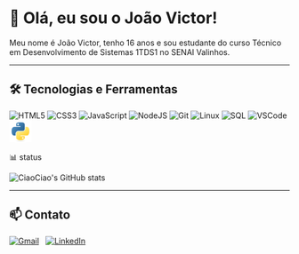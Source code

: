 # 👋 Olá, eu sou o João Victor!

Meu nome é João Victor, tenho 16 anos e sou estudante do curso Técnico em Desenvolvimento de Sistemas 1TDS1 no SENAI Valinhos.

---
## 🛠️ Tecnologias e Ferramentas

<p align="left">
  <img src="https://cdn.jsdelivr.net/gh/devicons/devicon/icons/html5/html5-original.svg" width="40" title="HTML5"/>
  <img src="https://cdn.jsdelivr.net/gh/devicons/devicon/icons/css3/css3-original.svg" width="40" title="CSS3"/>
  <img src="https://cdn.jsdelivr.net/gh/devicons/devicon/icons/javascript/javascript-original.svg" width="40" title="JavaScript"/>
  <img src="https://cdn.jsdelivr.net/gh/devicons/devicon/icons/nodejs/nodejs-original.svg" width="40" title="NodeJS"/>
  <img src="https://cdn.jsdelivr.net/gh/devicons/devicon/icons/git/git-original.svg" width="40" title="Git"/>
  <img src="https://cdn.jsdelivr.net/gh/devicons/devicon/icons/linux/linux-original.svg" width="40" title="Linux"/>
  <img src="https://cdn.jsdelivr.net/gh/devicons/devicon/icons/sqlite/sqlite-original.svg" width="40" title="SQL"/>
  <img src="https://cdn.jsdelivr.net/gh/devicons/devicon/icons/vscode/vscode-original.svg" width="40" title="VSCode"/>
  <img  src="https://raw.githubusercontent.com/devicons/devicon/master/icons/python/python-original.svg" alt="python" width="40" height="40"/>
</p>

📊 status

![CiaoCiao's GitHub stats](https://github-readme-stats.vercel.app/api?username=Jvsilvagomes&show_icons=true&theme=tokyonight)

---

## 📫 Contato

[<img src="https://cdn.jsdelivr.net/gh/devicons/devicon/icons/google/google-original.svg" alt="Gmail" width="30" />](mailto:j@gmail.com)
&nbsp;
[<img src="https://cdn.jsdelivr.net/gh/devicons/devicon/icons/linkedin/linkedin-original.svg" alt="LinkedIn" width="30" />]((https://www.linkedin.com/in/jo%C3%A3o-victor-441799349/))
